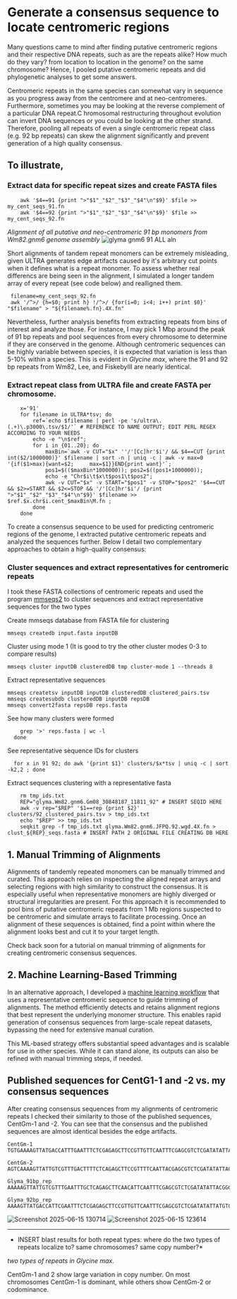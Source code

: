 # Generate a consensus sequence to locate centromeric regions

Many questions came to mind after finding putative centromeric regions and their respective DNA repeats, such as are the repeats alike? How much do they vary? from location to location in the genome? on the same chromosome? Hence, I pooled putative centromeric repeats and did phylogenetic analyses to get some answers. 

Centromeric repeats in the same species can somewhat vary in sequence as you progress away from the centromere and at neo-centromeres. Furthermore, sometimes you may be looking at the reverse complement of a particular DNA repeat.C hromosomal restructuring throughout evolution can invert DNA sequences or you could be looking at the other strand. Therefore, pooling all repeats of even a single centromeric repeat class (e.g. 92 bp repeats) can skew the alignment significantly and prevent generation of a high quality consensus.

## To illustrate,

### Extract data for specific repeat sizes and create FASTA files

```shell
    awk '$4==91 {print ">"$1"_"$2"_"$3"_"$4"\n"$9}' $file >> my_cent_seqs_91.fn 
    awk '$4==92 {print ">"$1"_"$2"_"$3"_"$4"\n"$9}' $file >> my_cent_seqs_92.fn 
```

*Alignment of all putative and neo-centromeric 91 bp monomers from Wm82.gnm6 genome assembly*
![glyma gnm6 91 ALL aln](https://github.com/user-attachments/assets/638439fd-60dd-4550-863a-a4346b6ea0b8)

Short alignments of tandem repeat monomers can be extremely misleading, given ULTRA generates edge artifacts caused by it's arbitrary cut points when it defines what is a repeat monomer. To assess whether real differencs are being seen in the alignment, I simulated a longer tandem array of every repeat (see code below) and realligned them.

     filename=my_cent_seqs_92.fn
     awk '/^>/ {h=$0; print h} !/^>/ {for(i=0; i<4; i++) print $0}' "$filename" > "${filename%.fn}.4X.fn"

Nevertheless, further analysis benefits from extracting repeats from bins of interest and analyze those. For instance, I may pick 1 Mbp around the peak of 91 bp repeats and pool sequences from every chromosome to determine if they are conserved in the genome. Although centromeric sequences can be highly variable between species, it is expected that variation is less than 5-10% within a species. This is evident in *Glycine max*, where the 91 and 92 bp repeats from Wm82, Lee, and FiskebyIII are nearly identical.

### Extract repeat class from ULTRA file and create FASTA per chromosome.

```shell
    x='91' 
    for filename in ULTRA*tsv; do
        ref=`echo $filename | perl -pe 's/ultra\.(.+)\.p3000\.tsv/$1/'` # REFERENCE TO NAME OUTPUT; EDIT PERL REGEX ACCORDING TO YOUR NEEDS
        echo -e "\n$ref";
        for i in {01..20}; do
            maxBin=`awk -v CUT="$x" ''/'[Cc]hr'$i'/ && $4==CUT {print int($2/1000000)}' $filename | sort -n | uniq -c | awk -v max=0 '{if($1>max){want=$2;     max=$1}}END{print want}'`;
            pos1=$(($maxBin*1000000)); pos2=$((pos1+1000000));
            echo -e "Chr$i\t$x\t$pos1\t$pos2";
            awk -v CUT="$x" -v START="$pos1" -v STOP="$pos2" '$4==CUT && $2>=START && $2<=STOP && '/'[Cc]hr'$i'/ {print ">"$1"_"$2"_"$3"_"$4"\n"$9}' $filename >> $ref.$x.chr$i.cent_$maxBin\M.fn ;
        done
    done
```


To create a consensus sequence to be used for predicting centromeric regions of the genome, I extracted putative centromeric repeats and analyzed the sequences further. Below I detail two complementary approaches to obtain a high-quality consensus:

### Cluster sequences and extract representatives for centromeric repeats

I took these FASTA collections of centromeric repeats and used the program [mmseqs2](https://github.com/soedinglab/MMseqs2) to cluster sequences and extract representative sequences for the two types

  Create mmseqs database from FASTA file for clustering

    mmseqs createdb input.fasta inputDB

  Cluster using mode 1 (It is good to try the other cluster modes 0-3 to compare results)

    mmseqs cluster inputDB clusteredDB tmp cluster-mode 1 --threads 8

  Extract representative sequences

    mmseqs createtsv inputDB inputDB clusteredDB clustered_pairs.tsv
    mmseqs createsubdb clusteredDB inputDB repsDB
    mmseqs convert2fasta repsDB reps.fasta

  See how many clusters were formed
  
  ```shell
      grep '>' reps.fasta | wc -l
    done
  ```
    
  See representative sequence IDs for clusters

  ```shell
    for x in 91 92; do awk '{print $1}' clusters/$x*tsv | uniq -c | sort -k2,2 ; done
  ```

  Extract sequences clustering with a representative fasta

```shell
    rm tmp_ids.txt
    REP="glyma.Wm82.gnm6.Gm08_30848187_11811_92" # INSERT SEQID HERE
    awk -v rep="$REP" '$1==rep {print $2}' clusters/92_clustered_pairs.tsv > tmp_ids.txt
    echo "$REP" >> tmp_ids.txt
    seqkit grep -f tmp_ids.txt glyma.Wm82.gnm6.JFPQ.92.wgd.4X.fn > clust_${REP}_seqs.fasta # INSERT PATH 2 ORIGINAL FILE CREATING DB HERE
```
## 1. Manual Trimming of Alignments

Alignments of tandemly repeated monomers can be manually trimmed and curated. This approach relies on inspecting the aligned repeat arrays and selecting regions with high similarity to construct the consensus. It is especially useful when representative monomers are highly diverged or structural irregularities are present.
For this approach it is recommended to pool bins of putative centromeric repeats from 1 Mb regions suspected to be centromeric and simulate arrays to facilitate processing. Once an alignment of these sequences is obtained, find a point within where the alignment looks best and cut it to your target length.

Check back soon for a tutorial on manual trimming of alignments for creating centromeric consensus sequences.

## 2. Machine Learning-Based Trimming

In an alternative approach, I developed a [machine learning workflow](https://github.com/CodePipeWrangler/code_jitsu_gh/blob/main/genomics/centromeric_characterization/aln_trim_by_ML_feature_class.py) that uses a representative centromeric sequence to guide trimming of alignments. The method efficiently detects and retains alignment regions that best represent the underlying monomer structure. This enables rapid generation of consensus sequences from large-scale repeat datasets, bypassing the need for extensive manual curation.

This ML-based strategy offers substantial speed advantages and is scalable for use in other species. While it can stand alone, its outputs can also be refined with manual trimming steps, if needed.


## Published sequences for CentG1-1 and -2 vs. my consensus sequences 

After creating consensus sequences from my alignments of centromeric repeats I checked their similarity to those of the published sequences, CentGm-1 and -2. You can see that the consensus and the published sequences are almost identical besides the edge artifacts.

    CentGm-1
    TGTGAAAAGTTATGACCATTTGAATTTCTCGAGAGCTTCCGTTGTTCAATTTCGAGCGTCTCGATATATTATGCGCCTGAATCGGACATCCG

    CentGm-2
    AGTCAAAAGTTATTGTCGTTTGACTTTTCTCAGAGCTTCCGTTTTCAATTACGAGCGTCTCGATATATTACGGGACTCAATCGGACATCCG

    Glyma_91bp_rep
    AAAAAGTTATTGTCGTTTGAATTTGCTCAGAGCTTCAACATTCAATTTCGAGCGTCTCGATATATTACGGGACTCAATCAGACATCCGAGT

    Glyma_92bp_rep
    AAAAGTTATGACCATTCGAATTTCTCGAGAGCTTCCGTTGTTCAATTTCGAGCGTCTCGATATATTATGTCCCCGAATCGGACATTCGTGTG

![Screenshot 2025-06-15 130714](https://github.com/user-attachments/assets/710ed151-7a07-4541-bcf7-64bbb34563b1)
![Screenshot 2025-06-15 123614](https://github.com/user-attachments/assets/7b93831d-a596-49bc-8110-02fc7e5d9e7d)


--------

* INSERT blast results for both repeat types: where do the two types of repeats localize to? same chromosomes? same copy number?*


*two types of repeats in Glycine max.*

CentGm-1 and 2 show large variation in copy number. On most chromosomes CentGm-1 is dominant, while others show CentGm-2 or codominance.



